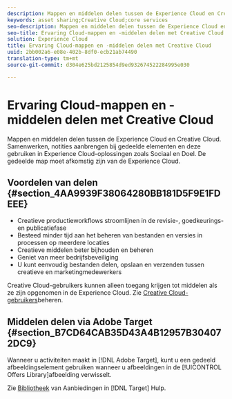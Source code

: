 ```yaml
---
description: Mappen en middelen delen tussen de Experience Cloud en Creative Cloud. Samenwerken, notities aanbrengen bij gedeelde elementen en deze gebruiken in Experience Cloud-oplossingen zoals Sociaal en Doel. De gedeelde map moet afkomstig zijn van de Experience Cloud.
keywords: asset sharing;Creative Cloud;core services
seo-description: Mappen en middelen delen tussen de Experience Cloud en Creative Cloud. Samenwerken, notities aanbrengen bij gedeelde elementen en deze gebruiken in Experience Cloud-oplossingen zoals Sociaal en Doel. De gedeelde map moet afkomstig zijn van de Experience Cloud.
seo-title: Ervaring Cloud-mappen en -middelen delen met Creative Cloud
solution: Experience Cloud
title: Ervaring Cloud-mappen en -middelen delen met Creative Cloud
uuid: 2bb002a6-e08e-402b-8df0-ecb21ab74490
translation-type: tm+mt
source-git-commit: d304e625bd2125854d9ed932674522284995e030

---
```



# Ervaring Cloud-mappen en -middelen delen met Creative Cloud

Mappen en middelen delen tussen de Experience Cloud en Creative Cloud. Samenwerken, notities aanbrengen bij gedeelde elementen en deze gebruiken in Experience Cloud-oplossingen zoals Sociaal en Doel. De gedeelde map moet afkomstig zijn van de Experience Cloud.

## Voordelen van delen {#section_4AA9939F38064280BB181D5F9E1FDEEE}

* Creatieve productieworkflows stroomlijnen in de revisie-, goedkeurings- en publicatiefase
* Besteed minder tijd aan het beheren van bestanden en versies in processen op meerdere locaties
* Creatieve middelen beter bijhouden en beheren
* Geniet van meer bedrijfsbeveiliging
* U kunt eenvoudig bestanden delen, opslaan en verzenden tussen creatieve en marketingmedewerkers

Creative Cloud-gebruikers kunnen alleen toegang krijgen tot middelen als ze zijn opgenomen in de Experience Cloud. Zie [Creative Cloud-gebruikers](../experience-cloud-assets/t-admin-add-cc-user.md#task_F36D4F1D49B44F09A54F7371810D2752)beheren.

## Middelen delen via Adobe Target {#section_B7CD64CAB35D43A4B12957B304072DC9}

Wanneer u activiteiten maakt in [!DNL Adobe Target], kunt u een gedeeld afbeeldingselement gebruiken wanneer u afbeeldingen in de [!UICONTROL Offers Library]afbeelding verwisselt.

Zie [Bibliotheek](https://docs.adobe.com/help/en/target/using/experiences/offers/manage-content.html) van Aanbiedingen in [!DNL Target] Hulp.
